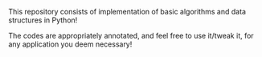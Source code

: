 This repository consists of implementation of basic algorithms and data structures in Python!

The codes are appropriately annotated, and feel free to use it/tweak it, for any application you deem necessary! 
